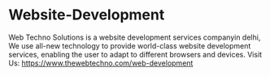 # Website-Development
Web Techno Solutions is a website development services companyin delhi, We use all-new technology to provide world-class website development services, enabling the user to adapt to different browsers and devices. Visit Us: https://www.thewebtechno.com/web-development
